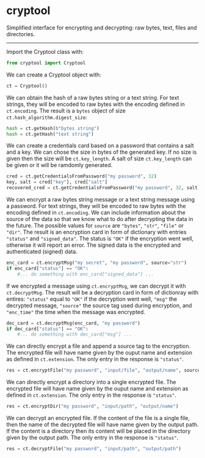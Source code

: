 # cryptool

Simplified interface for encrypting and decrypting: raw bytes, text, files and directories.

---

Import the Cryptool class with:
```python
from cryptool import Cryptool
```

We can create a Cryptool object with:
```python
ct = Cryptool()
```

We can obtain the hash of a raw bytes string or a text string. For text strings, they will be
encoded to raw bytes with the encoding defined in `ct.encoding`. The result is a `bytes` object
of size `ct.hash_algorithm.digest_size`:
```python
hash = ct.getHash(b"bytes string")
hash = ct.getHash("text string")
```

We can create a credentials card based on a password that contains a salt and a key.
We can chose the size in bytes of the generated key. If no size is given then the size
will be `ct.key_length`. A salt of size `ct.key_length` can be given or it will be 
ramdomly generated.
```python
cred = ct.getCredentialsFromPassword("my password", 32)
key, salt = cred["key"], cred["salt"]
recovered_cred = ct.getCredentialsFromPassword("my password", 32, salt)
```

We can encrypt a raw bytes string message or a text string message using a password. For text strings, 
they will be encoded to raw bytes with the encoding defined in `ct.encoding`. We can include information
about the source of the data so that we know what to do after decrypting the data in the future. 
The possible values for `source` are `"bytes"`, `"str"`, `"file"` or `"dir"`.
The result is an encryption card in form of dictionary with entries `"status"` and `"signed_data"`.
The status is `"OK"` if the encryption went well, otherwise it will report an error. The signed data
is the encrypted and authenticated (signed) data.
```python
enc_card = ct.encryptMsg("my secret", "my password", source="str")
if enc_card["status"] == "OK":
	#... do something with enc_card["signed_data"] ...
```

If we encrypted a message using `ct.encryptMsg`, we can decrypt it with `ct.decryptMsg`.
The result will be a decryption card in form of dictionray with entires: `"status"` equal
to `"OK"` if the decryption went well, `"msg"` the decrypted message, `"source"` the source
tag used during encryption, and `"enc_time"` the time when the message was encrypted.
```python
dec_card = ct.decryptMsg(enc_card, "my password")
if dec_card["status"] == "OK":
	#... do something with dec_card["msg"] ...
```

We can directly encrypt a file and append a source tag to the encryption.
The encrypted file will have name given by the ouput name and extension 
as defined in `ct.extension`. The only entry in the response is `"status"`.
```python
res = ct.encryptFile("my password", "input/file", "output/name", source="file")
```

We can directly encrypt a directory into a single encrypted file.
The encrypted file will have name given by the ouput name and extension 
as defined in `ct.extension`. The only entry in the response is `"status"`.
```python
res = ct.encryptDir("my password", "input/path", "output/name")
```

We can decrypt an encrypted file. If the content of the file is a single file,
then the name of the decrypted file will have name given by the output path.
If the content is a directory then its content will be placed in the directory
given by the output path. The only entry in the response is `"status"`.
```python
res = ct.decryptFile("my password", "input/path", "output/path")
```
